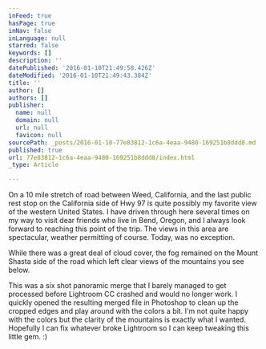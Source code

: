 ```yaml
---
inFeed: true
hasPage: true
inNav: false
inLanguage: null
starred: false
keywords: []
description: ''
datePublished: '2016-01-10T21:49:58.426Z'
dateModified: '2016-01-10T21:49:43.384Z'
title: ''
author: []
authors: []
publisher:
  name: null
  domain: null
  url: null
  favicon: null
sourcePath: _posts/2016-01-10-77e83812-1c6a-4eaa-9480-169251b8ddd8.md
published: true
url: 77e83812-1c6a-4eaa-9480-169251b8ddd8/index.html
_type: Article

---
```

On a 10 mile stretch of road between Weed, California, and the last public rest stop on the California side of Hwy 97 is quite possibly my favorite view of the western United States. I have driven through here several times on my way to visit dear friends who live in Bend, Oregon, and I always look forward to reaching this point of the trip. The views in this area are spectacular, weather permitting of course. Today, was no exception.

While there was a great deal of cloud cover, the fog remained on the Mount Shasta side of the road which left clear views of the mountains you see below.

This was a six shot panoramic merge that I barely managed to get processed before Lightroom CC crashed and would no longer work. I quickly opened the resulting merged file in Photoshop to clean up the cropped edges and play around with the colors a bit. I'm not quite happy with the colors but the clarity of the mountains is exactly what I wanted. Hopefully I can fix whatever broke Lightroom so I can keep tweaking this little gem. :)